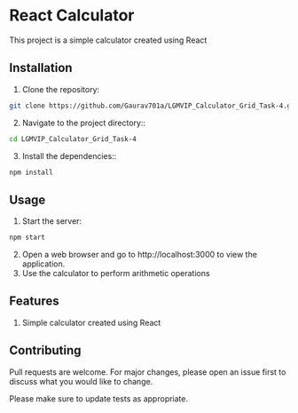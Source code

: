 # React Calculator

This project is a simple calculator created using React

## Installation

1) Clone the repository:

```bash
git clone https://github.com/Gaurav701a/LGMVIP_Calculator_Grid_Task-4.git
```

2) Navigate to the project directory::

```bash
cd LGMVIP_Calculator_Grid_Task-4
```

3) Install the dependencies::

```bash
npm install
```
## Usage
1) Start the server:
```bash
npm start
```
2) Open a web browser and go to http://localhost:3000 to view the application.
3) Use the calculator to perform arithmetic operations

## Features
1) Simple calculator created using React

## Contributing

Pull requests are welcome. For major changes, please open an issue first
to discuss what you would like to change.

Please make sure to update tests as appropriate.
